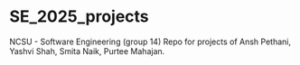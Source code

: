 # SE_2025_projects
NCSU - Software Engineering (group 14) Repo for projects of Ansh Pethani, Yashvi Shah, Smita Naik, Purtee Mahajan.
